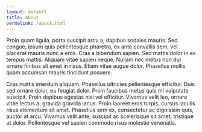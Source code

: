 ```yaml
---
layout: default
title: About
permalink: /about.html
---
```


Proin quam ligula, porta suscipit arcu a, dapibus sodales mauris. Sed congue, ipsum quis pellentesque pharetra, ex ante convallis sem, vel placerat mauris nunc a eros. Cras a bibendum sapien. Sed mattis dolor in ex tempus mattis. Aliquam vitae sapien neque. Nullam nec metus non dui ornare finibus sit amet in risus. Etiam vitae augue dolor. Phasellus mollis quam accumsan mauris tincidunt posuere.

Cras mattis interdum aliquam. Phasellus ultricies pellentesque efficitur. Duis sed ornare dolor, eu feugiat dolor. Proin faucibus metus quis mi vulputate suscipit. Proin dapibus egestas nisi vel efficitur. Vivamus velit leo, ornare vitae lectus a, gravida gravida lacus. Proin laoreet eros turpis, cursus iaculis risus elementum sit amet. Phasellus sem ex, consectetur ac dignissim quis, auctor at arcu. Vivamus velit ante, suscipit ac scelerisque sit amet, tristique ut dolor. Pellentesque vel sapien commodo risus molestie venenatis.